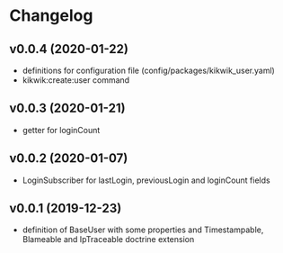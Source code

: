 # Changelog

## v0.0.4 (2020-01-22)
- definitions for configuration file (config/packages/kikwik_user.yaml)
- kikwik:create:user command

## v0.0.3 (2020-01-21)
- getter for loginCount

## v0.0.2 (2020-01-07)
- LoginSubscriber for lastLogin, previousLogin and loginCount fields

## v0.0.1 (2019-12-23)
- definition of BaseUser with some properties and Timestampable, Blameable and IpTraceable doctrine extension
